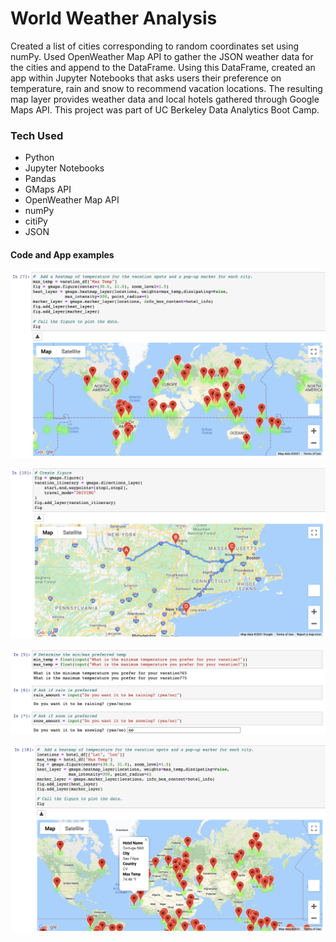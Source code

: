 # World Weather Analysis

Created a list of cities corresponding to random coordinates set using numPy. Used OpenWeather Map API to gather the JSON weather data for the cities and append to the DataFrame. Using this DataFrame, created an app within Jupyter Notebooks that asks users their preference on temperature, rain and snow to recommend vacation locations. The resulting map layer provides weather data and local hotels gathered through Google Maps API. 
This project was part of UC Berkeley Data Analytics Boot Camp. 

### Tech Used
- Python
- Jupyter Notebooks
- Pandas
- GMaps API
- OpenWeather Map API
- numPy
- citiPy
- JSON

#### Code and App examples
![Code1](/Image/code1.png)

![Code2](/Image/code2.png)

![Code3](/Image/code3.png)

![Code4](/Image/code4.png)
